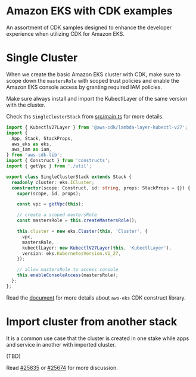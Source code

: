 # Amazon EKS with CDK examples

An assortment of CDK samples designed to enhance the developer experience when utilizing CDK for Amazon EKS.

# Single Cluster

When we create the basic Amazon EKS cluster with CDK, make sure to scope down the `mastersRole` with scoped trust policies and enable the Amazon EKS console access by granting required IAM policies. 

Make sure always install and import the KubectlLayer of the same version with the cluster.

Check ths `SingleClusterStack` from [src/main.ts](./src/main.ts) for more details.

```ts
import { KubectlV27Layer } from '@aws-cdk/lambda-layer-kubectl-v27';
import {
  App, Stack, StackProps,
  aws_eks as eks,
  aws_iam as iam,
} from 'aws-cdk-lib';
import { Construct } from 'constructs';
import { getVpc } from './util';

export class SingleClusterStack extends Stack {
  readonly cluster: eks.ICluster;
  constructor(scope: Construct, id: string, props: StackProps = {}) {
    super(scope, id, props);

    const vpc = getVpc(this);

    // create a scoped mastersRole
    const mastersRole = this.createMastersRole();

    this.cluster = new eks.Cluster(this, 'Cluster', {
      vpc,
      mastersRole,
      kubectlLayer: new KubectlV27Layer(this, 'KubectlLayer'),
      version: eks.KubernetesVersion.V1_27,
    });

    // allow mastersRole to access console
    this.enableConsoleAccess(mastersRole);
  };
};
```

Read the [document](https://github.com/aws/aws-cdk/blob/main/packages/aws-cdk-lib/aws-eks/README.md) for more details about `aws-eks` CDK construct library.

# Import cluster from another stack

It is a common use case that the cluster is created in one stake while apps and service in another with imported cluster.

(TBD)

Read [#25835](https://github.com/aws/aws-cdk/issues/25835) or [#25674](https://github.com/aws/aws-cdk/issues/25674) for more discussion.
